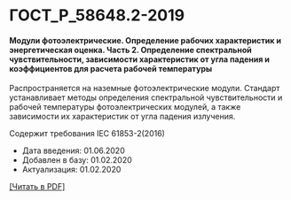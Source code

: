 # ГОСТ_Р_58648.2-2019

#### Модули фотоэлектрические. Определение рабочих характеристик и энергетическая оценка. Часть 2. Определение спектральной чувствительности, зависимости характеристик от угла падения и коэффициентов для расчета рабочей температуры

Распространяется на наземные фотоэлектрические модули. Стандарт устанавливает методы определения спектральной чувствительности и рабочей температуры фотоэлектрических модулей, а также зависимости их характеристик от угла падения излучения.

Содержит требования IEC 61853-2(2016)

- Дата введения: 01.06.2020
- Добавлен в базу: 01.02.2020
- Актуализация: 01.02.2020

<a onclick="openFileCallback('https://standartgost.ru/g/ГОСТ_Р_58648.2-2019.pdf', 'ГОСТ_Р_58648.2-2019.pdf');" href="#">[Читать в PDF]</a>